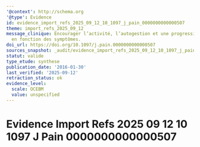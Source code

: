 ```yaml
---
'@context': http://schema.org
'@type': Evidence
id: evidence_import_refs_2025_09_12_10_1097_j_pain_0000000000000507
theme: import_refs_2025_09_12
message_clinique: Encourager l’activité, l’autogestion et une progression graduée
  en fonction des symptômes.
doi_url: https://doi.org/10.1097/j.pain.0000000000000507
sources_snapshot: _audit/evidence_import_refs_2025_09_12_10_1097_j_pain_0000000000000507.json
statut: valide
type_etude: synthese
publication_date: '2016-01-30'
last_verified: '2025-09-12'
retraction_status: ok
evidence_level:
  scale: OCEBM
  value: unspecified
---
```

# Evidence Import Refs 2025 09 12 10 1097 J Pain 0000000000000507

